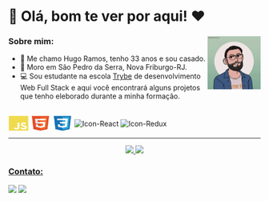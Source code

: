 # 👋 Olá, bom te ver por aqui! ❤

<div>
  <img src="hugo-gif.gif" alt="hugo-gif" width="21%" align="right" style="border_radius= 100%" />
  
  ### Sobre mim:

  - 🪪 Me chamo Hugo Ramos, tenho 33 anos e sou casado.
  - 🏡 Moro em São Pedro da Serra, Nova Friburgo-RJ.
  - 💻 Sou estudante na escola [Trybe](https://www.betrybe.com/) de desenvolvimento Web Full Stack e aqui você encontrará alguns projetos que tenho eleborado durante a minha formação.


  <div style="display: inline_block"><br>
   <img align="center" alt="Icon-Js" height="30" width="40"
      src="https://raw.githubusercontent.com/devicons/devicon/master/icons/javascript/javascript-plain.svg">
   <img align="center" alt="Icon-HTML" height="30" width="40"
      src="https://raw.githubusercontent.com/devicons/devicon/master/icons/html5/html5-original.svg">
   <img align="center" alt="Icon-CSS" height="30" width="40"
      src="https://raw.githubusercontent.com/devicons/devicon/master/icons/css3/css3-original.svg">
   <img align="center" alt="Icon-React" height="30" width="40"
      src="https://cdn.jsdelivr.net/gh/devicons/devicon/icons/react/react-original.svg" />
   <img align="center" alt="Icon-Redux" height="30" width="40"
      src="https://cdn.jsdelivr.net/gh/devicons/devicon/icons/redux/redux-original.svg" />
  </div>
 </div>

---

<div align="center">
  <a href="https://github.com/HugoRamosC">
  <img align="justify" height="180em"
    src="https://github-readme-stats.vercel.app/api?username=HugoRamosC&show_icons=true&theme=gotham" />
  <img align="justify" height="180em"
    src="https://github-readme-stats.vercel.app/api/top-langs/?username=HugoRamosC&layout=compact&langs_count=7&theme=gotham" />
</div>

### Contato:

<div>
  <a href = "mailto:dev.hugoramos@gmail.com"><img
    src="https://img.shields.io/badge/Gmail-D14836?style=for-the-badge&logo=gmail&logoColor=white"></a>
  <a href = "https://www.linkedin.com/in/hugo-ramos-dev"> <img
    src="https://img.shields.io/badge/-LinkedIn-%230077B5?style=for-the-badge&logo=linkedin&logoColor=white" target="_blank"></a> 
</div>
